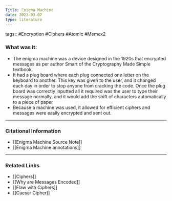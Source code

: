 ```yaml
---
Title: Enigma Machine
date: 2023-03-07
type: literature
---
```

tags:: #Encryption #Ciphers #Atomic #Memex2 


### What was it:
- The enigma machine was a device designed in the 1920s that encrypted messages as per author Smart of the Cryptography Made Simple textbook.
- It had a plug board where each plug connected one letter on the keyboard to another. This key was given to the user, and it changed each day in order to stop anyone from cracking the code. Once the plug board was correctly inputted all it required was the user to type their message normally, and it would add the shift of characters automatically to a piece of paper
- Because a machine was used, it allowed for efficient ciphers and messages were easily encrypted and sent out.

---
### Citational Information

- [[Enigma Machine Source Note]]
- [[Enigma Machine annotations]]

---

### Related Links

- [[Ciphers]]
- [[Why are Messages Encoded]]
- [[Flaw with Ciphers]]
- [[Caesar Cipher]]